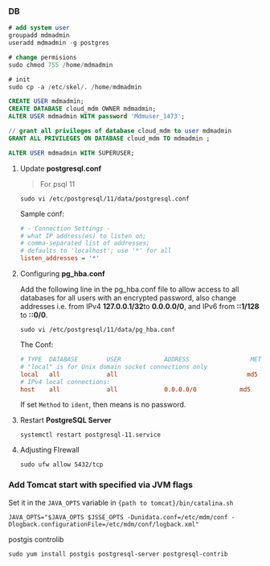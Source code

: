 



### DB

```sql
# add system user
groupadd mdmadmin
useradd mdmadmin -g postgres 

# change permisions
sudo chmod 755 /home/mdmadmin

# init
sudo cp -a /etc/skel/. /home/mdmadmin
```

```sql
CREATE USER mdmadmin; 
CREATE DATABASE cloud_mdm OWNER mdmadmin; 
ALTER USER mdmadmin WITH password 'Mdmuser_1473';

// grant all privileges of database cloud_mdm to user mdmadmin
GRANT ALL PRIVILEGES ON DATABASE cloud_mdm TO mdmadmin ;

ALTER USER mdmadmin WITH SUPERUSER;
```





1. Update **postgresql.conf**

   > For psql 11

   ```shell
   sudo vi /etc/postgresql/11/data/postgresql.conf
   ```

   Sample conf:

   ```ini
   # - Connection Settings -
   # what IP address(es) to listen on;
   # comma-separated list of addresses;
   # defaults to 'localhost'; use '*' for all
   listen_addresses = '*'
   ```

2. Configuring **pg_hba.conf**

   Add the following line in the pg_hba.conf file to allow access to all databases for all users with an encrypted password, also change addresses i.e. from IPv4 **127.0.0.1/32**to **0.0.0.0/0**, and IPv6 from **::1/128** to **::0/0**.

   ```shell
   sudo vi /etc/postgresql/11/data/pg_hba.conf
   ```

   The Conf:

   ```ini
   # TYPE  DATABASE        USER            ADDRESS                 METHOD
   # "local" is for Unix domain socket connections only
   local   all             all                                    md5
   # IPv4 local connections:
   host    all             all             0.0.0.0/0            md5

   ```

   If set `Method` to `ident`,  then means is no password.

3. Restart **PostgreSQL Server**

   ```shell
   systemctl restart postgresql-11.service
   ```
   
4. Adjusting FIrewall

   ```shell
   sudo ufw allow 5432/tcp
   ```





### Add Tomcat start with  specified via JVM flags

Set it in the `JAVA_OPTS` variable in `{path to tomcat}/bin/catalina.sh`

```shell
JAVA_OPTS="$JAVA_OPTS $JSSE_OPTS -Dunidata.conf=/etc/mdm/conf -Dlogback.configurationFile=/etc/mdm/conf/logback.xml"
```







postgis controlib

```shell
sudo yum install postgis postgresql-server postgresql-contrib
```

